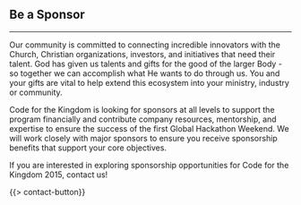 ## Be a Sponsor
---

Our community is committed to connecting incredible innovators with the Church, Christian organizations, investors, and initiatives that need their talent. God has given us talents and gifts for the good of the larger Body - so together we can accomplish what He wants to do through us. You and your gifts are vital to help extend this ecosystem into your ministry, industry or community.

Code for the Kingdom is looking for sponsors at all levels to support the program financially and contribute company resources, mentorship, and expertise to ensure the success of the first Global Hackathon Weekend.  We will work closely with major sponsors to ensure you receive sponsorship benefits that support your core objectives. 

If you are interested in exploring sponsorship opportunities for Code for the Kingdom 2015, contact us!

{{> contact-button}}